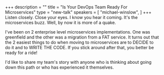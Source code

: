 +++
description = ""
title = "Is Your DevOps Team Ready For Microservices"
type = "new-talk"
speakers = [
        "michael-winslow",
]
+++
Listen closely. Close your eyes. I know you hear it coming. It's the microservices buzz. Well, by now it is more of a quake.

I've been on 2 enterprise level microservices implementations. One was greenfield and the other was a migration from a FAT service. It turns out that the 2 easiest things to do when moving to microservices are to DECIDE to do it and to WRITE THE CODE. If you stick around after that, you better be ready for a ride!

I'd like to share my team's story with anyone who is thinking about going down this path or who has experienced it themselves.